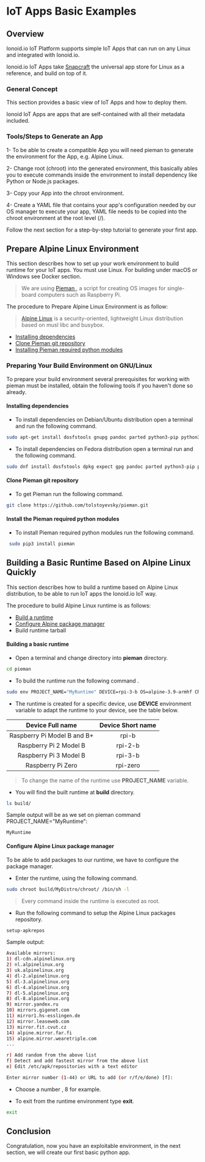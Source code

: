 #  IoT Apps Basic Examples

## Overview

Ionoid.io IoT Platform supports simple IoT Apps that can run on any Linux and
integrated with Ionoid.io.

Ionoid.io IoT Apps take [Snapcraft](https://docs.snapcraft.io/) the universal
app store for Linux as a reference, and build on top of it.

### General Concept

This section provides a basic view of IoT Apps and how to deploy them.

Ionoid IoT Apps are apps that are self-contained with all their metadata
included.

### Tools/Steps to Generate an App

1- To be able to create a compatible App you will need pieman to generate
the environment for the App, e.g. Alpine Linux.

2- Change root (chroot) into the generated environment, this basically ables you
 to execute commands inside the environment to install dependency like Python
or Node.js packages.

3- Copy your App into the chroot environment.

4- Create a YAML file that contains your app's configuration needed by our OS manager
to execute your app, YAML file needs to be copied into the chroot environment at the root
level (/).

Follow the next section for a step-by-step tutorial to generate your first app.

## Prepare Alpine Linux Environment

This section describes how to set up your work environment to build runtime for your IoT apps. You must use Linux.
For building under macOS or Windows see Docker section.

> We are using <a href="https://github.com/tolstoyevsky/pieman" target="_blank"> Pieman </a>, a script for creating OS images for single-board computers such as Raspberry Pi.

The procedure to Prepare Alpine Linux Environment is as follow:

> [Alpine Linux](https://alpinelinux.org/) is a security-oriented, lightweight Linux distribution based on musl libc and busybox.

- [Installing dependencies](#installing-dependencies)
- [Clone Pieman git repository](#clone-pieman-git-repository)
- [Installing Pieman required python modules](#install-the-pieman-required-python-modules)


### Preparing Your Build Environment on GNU/Linux

To prepare your build environment several prerequisites for working with pieman must be installed, obtain the following tools if you haven't done so already.


#### Installing dependencies

- To install dependencies on Debian/Ubuntu distribution open a terminal and  run the following command.


```bash
sudo apt-get install dosfstools gnupg pandoc parted python3-pip python3-setuptools python3-yaml qemu-user-static rsync uuid-runtime wget whois
```


- To install dependencies on Fedora distribution open a terminal run and the following command.


```bash
sudo dnf install dosfstools dpkg expect gpg pandoc parted python3-pip python3-PyYAML python3-setuptools qemu-user-static rsync wget
```

#### Clone Pieman git repository

- To get Pieman run the following command.

```bash
git clone https://github.com/tolstoyevsky/pieman.git
```

#### Install the Pieman required python modules

 - To install Pieman required python modules run the following command.

```bash
 sudo pip3 install pieman
```

## Building a Basic Runtime Based on Alpine Linux Quickly

This section describes how to build a runtime based on Alpine Linux distribution, to be able to run IoT apps the Ionoid.io IoT way.

The procedure to build Alpine Linux runtime is as follows:

- [Build a runtime](#building_a_basic_runtime)
- [Configure Alpine package manager](#configure_alpine_linux_package_manager)
- Build runtime tarball

#### Building a basic runtime

- Open a terminal and change directory into **pieman** directory.

```bash
cd pieman
```
- To build the runtime run the following command .

```bash
sudo env PROJECT_NAME="MyRuntime" DEVICE=rpi-3-b OS=alpine-3.9-armhf CREATE_ONLY_CHROOT=true ./pieman.sh
```

- The runtime is created for a specific device, use **DEVICE** environment variable to adapt the runtime to your device,  see the table below.

| Device Full name            | Device Short name |
| :-------------------------: | :---------------: |
| Raspberry Pi Model B and B+ | rpi-b             |
| Raspberry Pi 2 Model B      | rpi-2-b           |
| Raspberry Pi 3 Model B      | rpi-3-b           |
| Raspberry Pi Zero           | rpi-zero          |

> To change the name of the runtime use **PROJECT_NAME** variable.

- You will find the built runtime  at **build** directory.

```bash
ls build/
```
Sample output will be as we set on pieman command PROJECT_NAME="MyRuntime":

    MyRuntime

#### Configure Alpine Linux package manager

To be able to add packages to our runtime, we have to configure the package manager.

- Enter the runtime, using the following command.

```bash
sudo chroot build/MyDistro/chroot/ /bin/sh -l
```
>  Every command inside the runtime is executed as root.

- Run the following command to setup the Alpine Linux packages repository.

```bash
setup-apkrepos
```
Sample output:

```bash
Available mirrors:
1) dl-cdn.alpinelinux.org
2) nl.alpinelinux.org
3) uk.alpinelinux.org
4) dl-2.alpinelinux.org
5) dl-3.alpinelinux.org
6) dl-4.alpinelinux.org
7) dl-5.alpinelinux.org
8) dl-8.alpinelinux.org
9) mirror.yandex.ru
10) mirrors.gigenet.com
11) mirror1.hs-esslingen.de
12) mirror.leaseweb.com
13) mirror.fit.cvut.cz
14) alpine.mirror.far.fi
15) alpine.mirror.wearetriple.com
...

r) Add random from the above list
f) Detect and add fastest mirror from the above list
e) Edit /etc/apk/repositories with a text editor

Enter mirror number (1-44) or URL to add (or r/f/e/done) [f]:
```
- Choose a number , 8 for example.

- To exit from the runtime environment type **exit**.

```bash
exit
```

## Conclusion

Congratulation, now you have an exploitable environment, in the next section,
we will create our first basic python app.

<Content :page-key="getPageKey($site.pages, '/docs/_have-questions.html')" />
